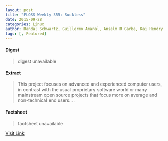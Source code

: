 ```yaml
---
layout: post
title: "FLOSS Weekly 355: Suckless"
date: 2015-09-28
categories: Linux
author: Randal Schwartz, Guillermo Amaral, Anselm R Garbe, Kai Hendry
tags: [, Featured]
---
```



#### Digest
>digest unavailable

#### Extract
>This project focuses on advanced and experienced computer users, in contrast with the usual proprietary software world or many mainstream open source projects that focus more on average and non-technical end users....

#### Factsheet
>factsheet unavailable

[Visit Link](http://lxer.com/module/newswire/ext_link.php?rid=219724)


